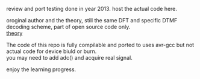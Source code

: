 review and port testing done in year 2013.
host the actual code here.   

oroginal author and the theory, still the same DFT and specific DTMF decoding scheme, part of open source code only.   
[theory](theory)  

The code of this repo is fully compilable and ported to uses avr-gcc but not actual code for device biuld or burn.  
you may need to add adc() and acquire real signal.

enjoy the learning progress.


